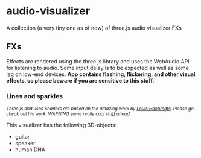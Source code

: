 # audio-visualizer
A collection (a very tiny one as of now) of three.js audio visualizer FXs

## FXs
Effects are rendered using the three.js library and uses the WebAudio API for listening to audio. Some input delay is to be expected as well as some lag on low-end devices. **App contains flashing, flickering, and other visual effects, so please beware if you are sensitive to this stuff.**

### Lines and sparkles
<sub>*Three.js and used shaders are based on the amazing work by [Louis Hoebregts](https://codepen.io/Mamboleoo/pen/yLbxYdx). Please go check out his work. WARNING some really cool stuff ahead.*</sub>

This visualizer has the following 3D-objects:
- guitar
- speaker
- human DNA
